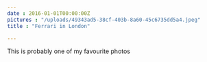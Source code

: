 ```yaml
---
date : 2016-01-01T00:00:00Z
pictures : "/uploads/49343ad5-38cf-403b-8a60-45c6735dd5a4.jpeg"
title : "Ferrari in London"

---
```

This is probably one of my favourite photos